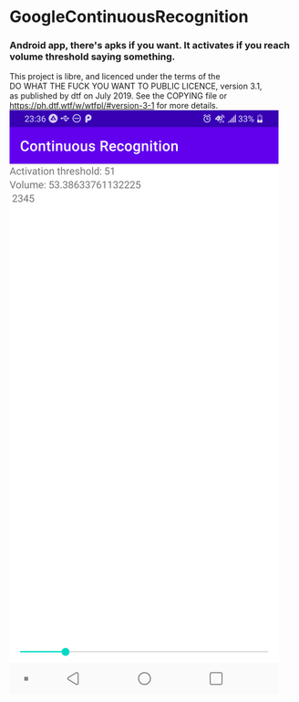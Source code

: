 # GoogleContinuousRecognition
### Android app, there's apks if you want. It activates if you reach volume threshold saying something.

This project is libre, and licenced under the terms of the  
DO WHAT THE FUCK YOU WANT TO PUBLIC LICENCE, version 3.1,  
as published by dtf on July 2019. See the COPYING file or  
https://ph.dtf.wtf/w/wtfpl/#version-3-1 for more details.
![alt text](https://github.com/Mike-Kuznetsov/GoogleContinuousRecognition/blob/main/googlecontinuousrecognition.png?raw=true)
